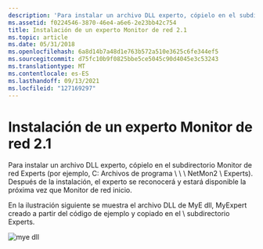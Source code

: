 ```yaml
---
description: 'Para instalar un archivo DLL experto, cópielo en el subdirectorio Monitor de red Experts (por ejemplo, C: Archivos de programa \\ \\ \\ NetMon2 \\ Experts). Después de la instalación, el experto se reconocerá y estará disponible la próxima vez que Monitor de red inicio.'
ms.assetid: f0224546-3870-46e4-a6e6-2e23bb42c754
title: Instalación de un experto Monitor de red 2.1
ms.topic: article
ms.date: 05/31/2018
ms.openlocfilehash: 6a8d14b7a48d1e763b572a510e3625c6fe344ef5
ms.sourcegitcommit: d75fc10b9f0825bbe5ce5045c90d4045e3c53243
ms.translationtype: MT
ms.contentlocale: es-ES
ms.lasthandoff: 09/13/2021
ms.locfileid: "127169297"
---
```

# <a name="installing-an-expert-to-network-monitor-21"></a>Instalación de un experto Monitor de red 2.1

Para instalar un archivo DLL experto, cópielo en el subdirectorio Monitor de red Experts (por ejemplo, C: Archivos de programa \\ \\ \\ NetMon2 \\ Experts). Después de la instalación, el experto se reconocerá y estará disponible la próxima vez que Monitor de red inicio.

En la ilustración siguiente se muestra el archivo DLL de MyE dll, MyExpert creado a partir del código de ejemplo y copiado en el \\ subdirectorio Experts.

![mye dll](images/expick1.png)

 

 



